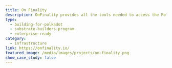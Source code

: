 ```yaml
---
title: On Finality
description: OnFinality provides all the tools needed to access the Polkadot network, deploy infrastructure, or host a Consortium experience.
type:
  - building-for-polkadot
  - substrate-builders-program
  - enterprise-ready
category:
  - infrastructure
link: https://onfinality.io/
featured_image: /media/images/projects/on-finality.png
show_case_study: false
---
```

